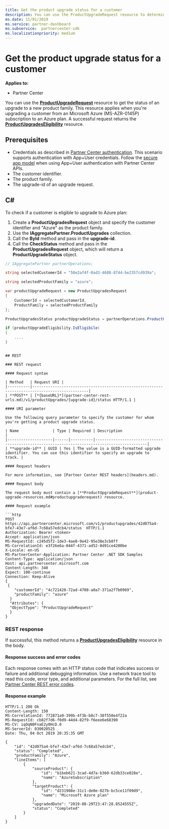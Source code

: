 ```yaml
---
title: Get the product upgrade status for a customer
description: You can use the ProductUpgradeRequest resource to determine the status of a product upgrade for a customer to a new product family, such as from a Microsoft Azure (MS-AZR-0145P) subscription to an Azure plan.
ms.date: 11/01/2019
ms.service: partner-dashboard
ms.subservice:  partnercenter-sdk
ms.localizationpriority: medium
---
```


# Get the product upgrade status for a customer

**Applies to:**

- Partner Center

You can use the [**ProductUpgradeRequest**](product-upgrade-resources.md#productupgraderequest) resource to get the status of an upgrade to a new product family. This resource applies when you're upgrading a customer from an Microsoft Azure (MS-AZR-0145P) subscription to an Azure plan. A successful request returns the [**ProductUpgradesEligibility**](product-upgrade-resources.md#productupgradeseligibility) resource.

## Prerequisites

- Credentials as described in [Partner Center authentication](partner-center-authentication.md). This scenario supports authentication with App+User credentials. Follow the [secure app model](enable-secure-app-model.md) when using App+User authentication with Partner Center APIs.
- The customer identifier.
- The product family.
- The upgrade-id of an upgrade request.

## C\#

To check if a customer is eligible to upgrade to Azure plan:

1. Create a **ProductUpgradesRequest** object and specify the customer identifier and "Azure" as the product family.
2. Use the **IAggregatePartner.ProductUpgrades** collection.
2. Call the **ById** method and pass in the **upgrade-id**.
3. Call the **CheckStatus** method and pass in the **ProductUpgradesRequest** object, which will return a **ProductUpgradeStatus** object.

```csharp
// IAggregatePartner partnerOperations;

string selectedCustomerId = "58e2af4f-0ad3-4688-8744-be2357cd939a";

string selectedProductFamily = "azure";

var productUpgradeRequest = new ProductUpgradesRequest
{
    CustomerId = selectedCustomerId,
    ProductFamily = selectedProductFamily
};

ProductUpgradesStatus productUpgradeStatus = partnerOperations.ProductUpgrades.ById(selectedUpgradeId).CheckStatus(productUpgradeRequest);

if (productUpgradeEligibility.IsEligibile)
{
    ....
}

```
```

## REST

### REST request

#### Request syntax

| Method   | Request URI |
|----------|-----------------------------------------------------------------------------------------------|
| **POST** | [*{baseURL}*](partner-center-rest-urls.md)/v1/productUpgrades/{upgrade-id}/status HTTP/1.1 |

#### URI parameter

Use the following query parameter to specify the customer for whom you're getting a product upgrade status.

| Name               | Type | Required | Description                                                                                 |
|--------------------|------|----------|---------------------------------------------------------------------------------------------|
| **upgrade-id** | GUID | Yes | The value is a GUID-formatted upgrade identifier. You can use this identifier to specify an upgrade to track. |

#### Request headers

For more information, see [Partner Center REST headers](headers.md).

#### Request body

The request body must contain a [**ProductUpgradeRequest**](product-upgrade-resources.md#productupgraderequest) resource.

#### Request example

```http
POST https://api.partnercenter.microsoft.com/v1/productupgrades/42d075a4-bfe7-43e7-af6d-7c68a57edcb4/status  HTTP/1.1
Authorization: Bearer <token>
Accept: application/json
MS-RequestId: c245d5f2-1de3-4ae0-9e42-95e38e3cb8ff
MS-CorrelationId: e3f26e6a-044f-4371-ad52-0d91ce4200be
X-Locale: en-US
MS-PartnerCenter-Application: Partner Center .NET SDK Samples
Content-Type: application/json
Host: api.partnercenter.microsoft.com
Content-Length: 340
Expect: 100-continue
Connection: Keep-Alive
{
 {
    "customerId": "4c721420-72ad-4708-a0a7-371a2f7b0969",
    "productFamily": "azure"
  }
  "Attributes": {
  "ObjectType": "ProductUpgradeRequest"
  }
}
```

### REST response

If successful, this method returns a [**ProductUpgradesEligibility**](product-upgrade-resources.md#productupgradeseligibility) resource in the body.

#### Response success and error codes

Each response comes with an HTTP status code that indicates success or failure and additional debugging information. Use a network trace tool to read this code, error type, and additional parameters. For the full list, see [Partner Center REST error codes](error-codes.md).

#### Response example

```http
HTTP/1.1 200 Ok
Content-Length: 150
MS-CorrelationId: 772871a9-399b-4f3b-b8c7-38f550e4f22a
MS-RequestId: cb82f7d6-f0d9-44d4-82f9-f6eee6e68390
MS-CV: iqOqN0FnaE2y0HcD.0
MS-ServerId: 030020525
Date: Thu, 04 Oct 2019 20:35:35 GMT

{
    "id": "42d075a4-bfe7-43e7-af6d-7c68a57edcb4",
    "status": "Completed",
    "productFamily": "Azure",
    "lineItems": [
        {
            "sourceProduct": {
                "id": "b1beb621-3cad-4d7a-b360-62db33ce028e",
                "name": "AzureSubscription"
            },
            "targetProduct": {
                "id": "d231908e-31c1-de0e-027b-bc5ce11f09d9",
                "name": "Microsoft Azure plan"
            },
            "upgradedDate": "2019-08-29T23:47:28.8524555Z",
            "status": "Completed"
        }
    ]
}

```
